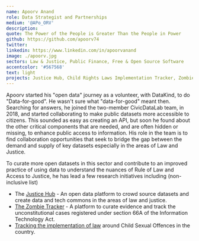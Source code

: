 ```yaml
---
name: Apoorv Anand
role: Data Strategist and Partnerships
medium: '@APo_ORV'
description:
quote: The Power of the People is Greater Than the People in Power
github: https://github.com/apoorv74
twitter:
linkedin: https://www.linkedin.com/in/apoorvanand
image: ./apoorv.jpg
sectors: Law & Justice, Public Finance, Free & Open Source Software
accentcolor: '#567568'
text: light
projects: Justice Hub, Child Rights Laws Implementation Tracker, Zombie Tracker, Open Budgets India Platform 2.0
---
```


Apoorv started his "open data" journey as a volunteer, with DataKind, to do "Data-for-good". He wasn't sure what "data-for-good" meant then. Searching for answers, he joined the two-member CivicDataLab team, in 2018, and started collaborating to make public datasets more accessible to citizens. This sounded as easy as creating an API, but soon he found about the other critical components that are needed, and are often hidden or missing, to enhance public access to information. His role in the team is to find collaboration opportunities that seek to bridge the gap between the demand and supply of key datasets especially in the areas of Law and Justice.

To curate more open datasets in this sector and contribute to an improved practice of using data to understand the nuances of Rule of Law and Access to Justice, he has lead a few research initiatives including (non-inclusive list)

- The [Justice Hub](justicehub.in/) - An open data platform to crowd source datasets and create data and tech commons in the areas of law and justice.
- [The Zombie Tracker](zombietracker.in/) - A platform to curate evidence and track the unconstitutional cases registered under section 66A of the Information Technology Act.
- [Tracking the implementation of law](https://civicdatalab.in/work/lawandjustice/childrights/) around Child Sexual Offences in the country.
